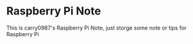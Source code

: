 # Raspberry Pi Note
This is carry0987's Raspberry Pi Note, just storge some note or tips for Raspberry Pi
